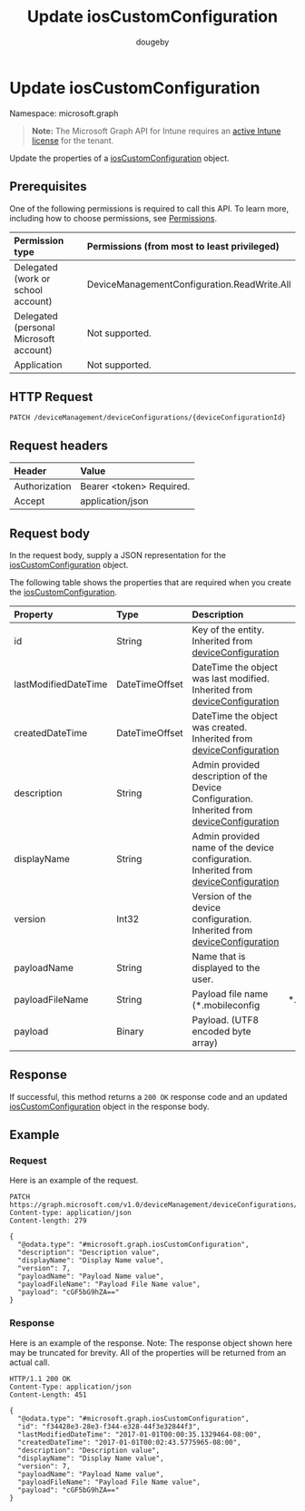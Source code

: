 ﻿---
title: "Update iosCustomConfiguration"
description: "Update the properties of a iosCustomConfiguration object."
author: "dougeby"
localization_priority: Normal
ms.prod: "intune"
doc_type: apiPageType
---

# Update iosCustomConfiguration

Namespace: microsoft.graph

> **Note:** The Microsoft Graph API for Intune requires an [active Intune license](https://go.microsoft.com/fwlink/?linkid=839381) for the tenant.

Update the properties of a [iosCustomConfiguration](../resources/intune-deviceconfig-ioscustomconfiguration.md) object.

## Prerequisites

One of the following permissions is required to call this API. To learn more, including how to choose permissions, see [Permissions](/graph/permissions-reference).

| Permission type                        | Permissions (from most to least privileged) |
| :------------------------------------- | :------------------------------------------ |
| Delegated (work or school account)     | DeviceManagementConfiguration.ReadWrite.All |
| Delegated (personal Microsoft account) | Not supported.                              |
| Application                            | Not supported.                              |

## HTTP Request

<!-- {
  "blockType": "ignored"
}
-->

```http
PATCH /deviceManagement/deviceConfigurations/{deviceConfigurationId}
```

## Request headers

| Header        | Value                          |
| :------------ | :----------------------------- |
| Authorization | Bearer &lt;token&gt; Required. |
| Accept        | application/json               |

## Request body

In the request body, supply a JSON representation for the [iosCustomConfiguration](../resources/intune-deviceconfig-ioscustomconfiguration.md) object.

The following table shows the properties that are required when you create the [iosCustomConfiguration](../resources/intune-deviceconfig-ioscustomconfiguration.md).

| Property             | Type           | Description                                                                                                                                           |         |
| :------------------- | :------------- | :---------------------------------------------------------------------------------------------------------------------------------------------------- | :------ |
| id                   | String         | Key of the entity. Inherited from [deviceConfiguration](../resources/intune-deviceconfig-deviceconfiguration.md)                                      |         |
| lastModifiedDateTime | DateTimeOffset | DateTime the object was last modified. Inherited from [deviceConfiguration](../resources/intune-deviceconfig-deviceconfiguration.md)                  |         |
| createdDateTime      | DateTimeOffset | DateTime the object was created. Inherited from [deviceConfiguration](../resources/intune-deviceconfig-deviceconfiguration.md)                        |         |
| description          | String         | Admin provided description of the Device Configuration. Inherited from [deviceConfiguration](../resources/intune-deviceconfig-deviceconfiguration.md) |         |
| displayName          | String         | Admin provided name of the device configuration. Inherited from [deviceConfiguration](../resources/intune-deviceconfig-deviceconfiguration.md)        |         |
| version              | Int32          | Version of the device configuration. Inherited from [deviceConfiguration](../resources/intune-deviceconfig-deviceconfiguration.md)                    |         |
| payloadName          | String         | Name that is displayed to the user.                                                                                                                   |         |
| payloadFileName      | String         | Payload file name (*.mobileconfig                                                                                                                     | *.xml). |
| payload              | Binary         | Payload. (UTF8 encoded byte array)                                                                                                                    |         |

## Response

If successful, this method returns a `200 OK` response code and an updated [iosCustomConfiguration](../resources/intune-deviceconfig-ioscustomconfiguration.md) object in the response body.

## Example

### Request

Here is an example of the request.

```http
PATCH https://graph.microsoft.com/v1.0/deviceManagement/deviceConfigurations/{deviceConfigurationId}
Content-type: application/json
Content-length: 279

{
  "@odata.type": "#microsoft.graph.iosCustomConfiguration",
  "description": "Description value",
  "displayName": "Display Name value",
  "version": 7,
  "payloadName": "Payload Name value",
  "payloadFileName": "Payload File Name value",
  "payload": "cGF5bG9hZA=="
}
```

### Response

Here is an example of the response. Note: The response object shown here may be truncated for brevity. All of the properties will be returned from an actual call.

```http
HTTP/1.1 200 OK
Content-Type: application/json
Content-Length: 451

{
  "@odata.type": "#microsoft.graph.iosCustomConfiguration",
  "id": "f34428e3-28e3-f344-e328-44f3e32844f3",
  "lastModifiedDateTime": "2017-01-01T00:00:35.1329464-08:00",
  "createdDateTime": "2017-01-01T00:02:43.5775965-08:00",
  "description": "Description value",
  "displayName": "Display Name value",
  "version": 7,
  "payloadName": "Payload Name value",
  "payloadFileName": "Payload File Name value",
  "payload": "cGF5bG9hZA=="
}
```
